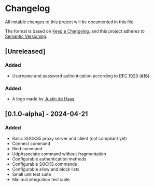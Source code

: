 # Changelog

All notable changes to this project will be documented in this file.

The format is based on [Keep a Changelog](https://keepachangelog.com/en/1.1.0/),
and this project adheres to [Semantic Versioning](https://semver.org/spec/v2.0.0.html).

## [Unreleased]

### Added

- Username and password authentication according to [RFC 1929](https://datatracker.ietf.org/doc/html/rfc1929) ([#16](https://github.com/TSRBerry/RyuSOCKS/pull/16))

### Added

- A logo made by [Justin de Haas](https://onemuri.nl/)

## [0.1.0-alpha] - 2024-04-21

### Added

- Basic SOCKS5 proxy server and client (not compliant yet)
- Connect command
- Bind command
- UdpAssociate command without fragmentation
- Configurable authentication methods
- Configurable SOCKS commands
- Configurable allow and block lists
- Small unit test suite
- Minimal integration test suite

